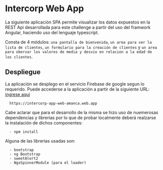# Intercorp Web App
La siguiente aplicación SPA permite visualizar los datos expuestos en la REST Api desarrollada para este challenge a partir del uso del framwork Angular,
haciendo uso del lenguaje typescript.

Consta de 4 módulos: `una pantalla de bienvenida`, `un area para ver la lista de clientes`, `un formulario para la creación de clientes` y `un area para obervar los valores de media y desvio en relacion a la edad de los clientes`.

## Despliegue
La aplicación se desplego en el servicio Firebase de google segun lo requerido.
Puede accederse a la aplicación a partir de la siguiente URL: [ingrese aquí](https://intercorp-app-web-amanca.web.app)

```
  https://intercorp-app-web-amanca.web.app
````

Cabe aclarar que para el desarrollo de la misma se hizo uso de nuemerosas dependencias y librerias por lo que de probar localmente deberá realzarse la instalación de dichos componentes:
```
  - npm install
```

Alguna de las librerias usadas son: 

```
  - bootstrap
  - ng Bootstrap
  - sweetAlert2
  - NgxSpinnerModule (para el loader)
```
